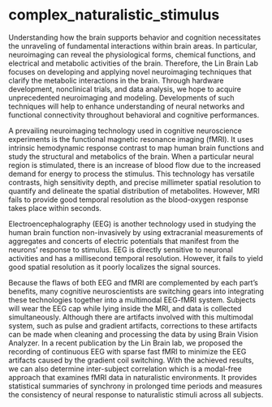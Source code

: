# complex_naturalistic_stimulus

Understanding how the brain supports behavior and cognition necessitates the unraveling of fundamental interactions within brain areas. In particular, neuroimaging can reveal the physiological forms, chemical functions, and electrical and metabolic activities of the brain. Therefore, the Lin Brain Lab focuses on developing and applying novel neuroimaging techniques that clarify the metabolic interactions in the brain. Through hardware development, nonclinical trials, and data analysis, we hope to acquire unprecedented neuroimaging and modeling. Developments of such techniques will help to enhance understanding of neural networks and functional connectivity throughout behavioral and cognitive performances. 

A prevailing neuroimaging technology used in cognitive neuroscience experiments is the functional magnetic resonance imaging (fMRI). It uses intrinsic hemodynamic response contrast to map human brain functions and study the structural and metabolics of the brain. When a particular neural region is stimulated, there is an increase of blood flow due to the increased demand for energy to process the stimulus. This technology has versatile contrasts, high sensitivity depth, and precise millimeter spatial resolution to quantify and delineate the spatial distribution of metabolites. However, MRI fails to provide good temporal resolution as the blood-oxygen response takes place within seconds. 

Electroencephalography (EEG) is another technology used in studying the human brain function non-invasively by using extracranial measurements of aggregates and concerts of electric potentials that manifest from the neurons’ response to stimulus. EEG is directly sensitive to neuronal activities and has a millisecond temporal resolution. However, it fails to yield good spatial resolution as it poorly localizes the signal sources. 

Because the flaws of both EEG and fMRI are complemented by each part’s benefits, many cognitive neuroscientists are switching gears into integrating these technologies together into a multimodal EEG-fMRI system. Subjects will wear the EEG cap while lying inside the MRI, and data is collected simultaneously. Although there are artifacts involved with this multimodal system, such as pulse and gradient artifacts, corrections to these artifacts can be made when cleaning and processing the data by using Brain Vision Analyzer. In a recent publication by the Lin Brain lab, we proposed the recording of continuous EEG with sparse fast fMRI to minimize the EEG artifacts caused by the gradient coil switching. With the achieved results, we can also determine inter-subject correlation which is a modal-free approach that examines fMRI data in naturalistic environments. It provides statistical summaries of synchrony in prolonged time periods and measures the consistency of neural response to naturalistic stimuli across all subjects. 
